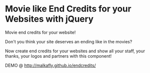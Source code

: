 Movie like End Credits for your Websites with jQuery
=================================

Movie end credits for your website!

Don't you think your site deserves an ending like in the movies? 

Now create end credits for your websites and show all your staff, your thanks, your logos and partners with this component!



DEMO @ http://malkafly.github.io/endcredits/
